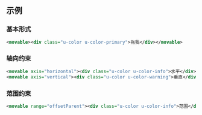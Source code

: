 ## 示例
### 基本形式

<div class="m-example"></div>

```xml
<movable><div class="u-color u-color-primary">拖我</div></movable>
```

### 轴向约束

<div class="m-example"></div>

```xml
<movable axis="horizontal"><div class="u-color u-color-info">水平</div></movable>
<movable axis="vertical"><div class="u-color u-color-warning">垂直</div></movable>
```

### 范围约束

<div class="m-example"></div>

```xml
<movable range="offsetParent"><div class="u-color u-color-info">范围</div></movable>
```
